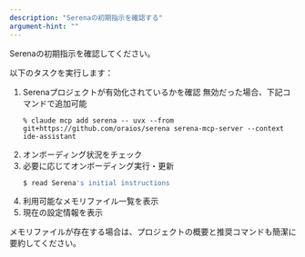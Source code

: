 ```yaml
---
description: "Serenaの初期指示を確認する"
argument-hint: ""
---
```


Serenaの初期指示を確認してください。

以下のタスクを実行します：
1. Serenaプロジェクトが有効化されているかを確認
   無効だった場合、下記コマンドで追加可能
   ```
   % claude mcp add serena -- uvx --from git+https://github.com/oraios/serena serena-mcp-server --context ide-assistant
   ```
2. オンボーディング状況をチェック
3. 必要に応じてオンボーディング実行・更新
   ```bash
   $ read Serena's initial instructions
   ```
4. 利用可能なメモリファイル一覧を表示
5. 現在の設定情報を表示

メモリファイルが存在する場合は、プロジェクトの概要と推奨コマンドも簡潔に要約してください。
